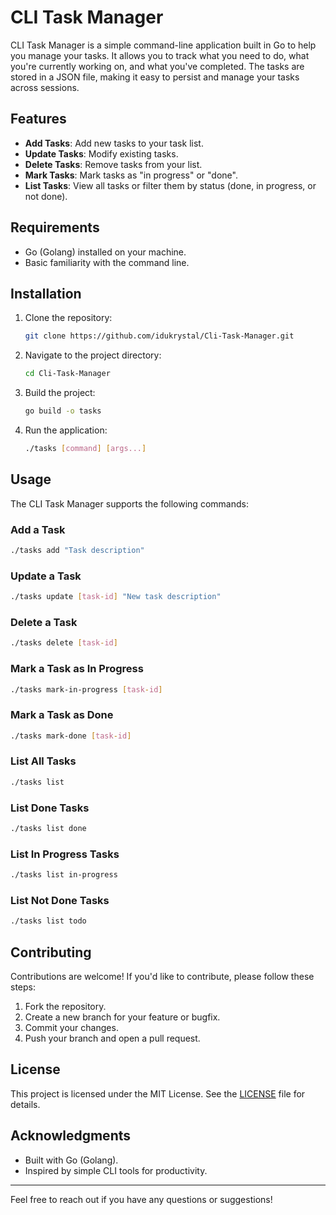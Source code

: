 # CLI Task Manager

CLI Task Manager is a simple command-line application built in Go to help you manage your tasks. It allows you to track what you need to do, what you're currently working on, and what you've completed. The tasks are stored in a JSON file, making it easy to persist and manage your tasks across sessions.

## Features

- **Add Tasks**: Add new tasks to your task list.
- **Update Tasks**: Modify existing tasks.
- **Delete Tasks**: Remove tasks from your list.
- **Mark Tasks**: Mark tasks as "in progress" or "done".
- **List Tasks**: View all tasks or filter them by status (done, in progress, or not done).

## Requirements

- Go (Golang) installed on your machine.
- Basic familiarity with the command line.

## Installation

1. Clone the repository:
   ```bash
   git clone https://github.com/idukrystal/Cli-Task-Manager.git
   ```
2. Navigate to the project directory:
   ```bash
   cd Cli-Task-Manager
   ```
3. Build the project:
   ```bash
   go build -o tasks
   ```
4. Run the application:
   ```bash
   ./tasks [command] [args...]
   ```

## Usage

The CLI Task Manager supports the following commands:

### Add a Task
```bash
./tasks add "Task description"
```

### Update a Task
```bash
./tasks update [task-id] "New task description"
```

### Delete a Task
```bash
./tasks delete [task-id]
```

### Mark a Task as In Progress
```bash
./tasks mark-in-progress [task-id]
```

### Mark a Task as Done
```bash
./tasks mark-done [task-id]
```

### List All Tasks
```bash
./tasks list
```

### List Done Tasks
```bash
./tasks list done
```

### List In Progress Tasks
```bash
./tasks list in-progress
```

### List Not Done Tasks
```bash
./tasks list todo
```

## Contributing

Contributions are welcome! If you'd like to contribute, please follow these steps:

1. Fork the repository.
2. Create a new branch for your feature or bugfix.
3. Commit your changes.
4. Push your branch and open a pull request.

## License

This project is licensed under the MIT License. See the [LICENSE](LICENSE) file for details.

## Acknowledgments

- Built with Go (Golang).
- Inspired by simple CLI tools for productivity.

---

Feel free to reach out if you have any questions or suggestions!
```
